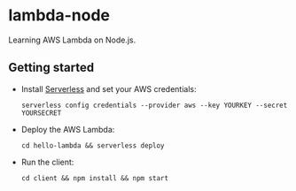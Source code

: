 # lambda-node

Learning AWS Lambda on Node.js.

## Getting started

* Install [Serverless]([https://serverless.com/) and set your AWS credentials:
	```
	serverless config credentials --provider aws --key YOURKEY --secret YOURSECRET
	```
* Deploy the AWS Lambda:
	```
	cd hello-lambda && serverless deploy
	```
* Run the client:
	```
	cd client && npm install && npm start
	```
